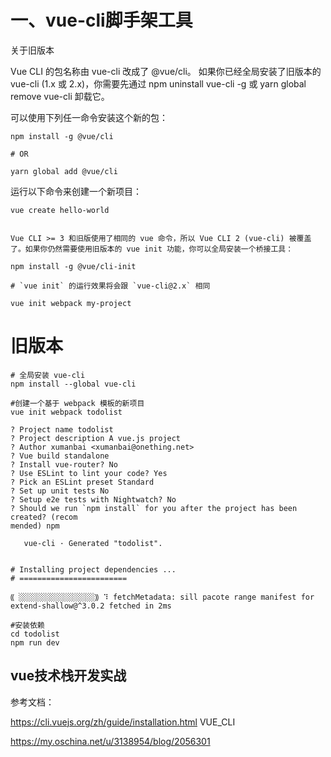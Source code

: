# 一、vue-cli脚手架工具

关于旧版本

Vue CLI 的包名称由 vue-cli 改成了 @vue/cli。 如果你已经全局安装了旧版本的 vue-cli (1.x 或 2.x)，你需要先通过 npm uninstall vue-cli -g 或 yarn global remove vue-cli 卸载它。

可以使用下列任一命令安装这个新的包：

```
npm install -g @vue/cli

# OR

yarn global add @vue/cli
```

运行以下命令来创建一个新项目：
```
vue create hello-world


Vue CLI >= 3 和旧版使用了相同的 vue 命令，所以 Vue CLI 2 (vue-cli) 被覆盖了。如果你仍然需要使用旧版本的 vue init 功能，你可以全局安装一个桥接工具：

npm install -g @vue/cli-init

# `vue init` 的运行效果将会跟 `vue-cli@2.x` 相同

vue init webpack my-project

```

# 旧版本
```
# 全局安装 vue-cli
npm install --global vue-cli

#创建一个基于 webpack 模板的新项目
vue init webpack todolist

? Project name todolist
? Project description A vue.js project
? Author xumanbai <xumanbai@onething.net>
? Vue build standalone
? Install vue-router? No
? Use ESLint to lint your code? Yes
? Pick an ESLint preset Standard
? Set up unit tests No
? Setup e2e tests with Nightwatch? No
? Should we run `npm install` for you after the project has been created? (recom
mended) npm

   vue-cli · Generated "todolist".


# Installing project dependencies ...
# ========================

⸨ ░░░░░░░░░░░░░░░░░⸩ ⠹ fetchMetadata: sill pacote range manifest for extend-shallow@^3.0.2 fetched in 2ms

#安装依赖
cd todolist
npm run dev
```

## vue技术栈开发实战

参考文档：

https://cli.vuejs.org/zh/guide/installation.html  VUE_CLI

https://my.oschina.net/u/3138954/blog/2056301
